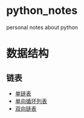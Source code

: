 # python_notes
personal notes about python


# 数据结构
## 链表
- [单链表](https://github.com/zhangyunwu/python_notes/blob/main/data_structure/single_link_list.py)
- [单向循环列表](https://github.com/zhangyunwu/python_notes/blob/main/data_structure/single_cycle_link_list.py)
- [双向链表](https://github.com/zhangyunwu/python_notes/blob/main/data_structure/doble_link_list.py)